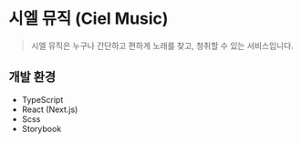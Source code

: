 # 시엘 뮤직 (Ciel Music)

> 시엘 뮤직은 누구나 간단하고 편하게 노래를 찾고, 청취할 수 있는 서비스입니다.

## 개발 환경

- TypeScript
- React (Next.js)
- Scss
- Storybook
